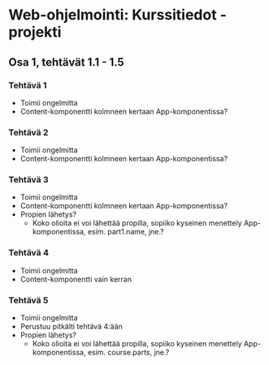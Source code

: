 # Web-ohjelmointi: Kurssitiedot -projekti
## Osa 1, tehtävät 1.1 - 1.5

### Tehtävä 1
- Toimii ongelmitta
- Content-komponentti kolmneen kertaan App-komponentissa?

### Tehtävä 2
- Toimii ongelmitta
- Content-komponentti kolmneen kertaan App-komponentissa?

### Tehtävä 3
- Toimii ongelmitta
- Content-komponentti kolmneen kertaan App-komponentissa?
- Propien lähetys?
    - Koko olioita ei voi lähettää propilla, sopiiko kyseinen menettely App-komponentissa, esim. part1.name, jne.?

### Tehtävä 4
- Toimii ongelmitta
- Content-komponentti vain kerran

### Tehtävä 5
- Toimii ongelmitta
- Perustuu pitkälti tehtävä 4:ään
- Propien lähetys?
    - Koko olioita ei voi lähettää propilla, sopiiko kyseinen menettely App-komponentissa, esim. course.parts, jne.?